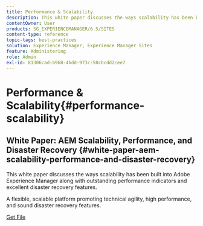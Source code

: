 ```yaml
---
title: Performance & Scalability
description: This white paper discusses the ways scalability has been built into AEM along with performance indicators and disaster recovery features.
contentOwner: User
products: SG_EXPERIENCEMANAGER/6.5/SITES
content-type: reference
topic-tags: best-practices
solution: Experience Manager, Experience Manager Sites
feature: Administering
role: Admin
exl-id: 81306cad-b968-4bdd-973c-50cbcdd2cee7
---
```

# Performance & Scalability{#performance-scalability}

## White Paper: AEM Scalability, Performance, and Disaster Recovery {#white-paper-aem-scalability-performance-and-disaster-recovery}

This white paper discusses the ways scalability has been built into Adobe Experience Manager along with outstanding performance indicators and excellent disaster recovery features.

A flexible, scalable platform promoting technical agility, high performance, and sound disaster recovery features.

[Get File](assets/aem_scalability_whitepaperfinal-06122015je.pdf)
